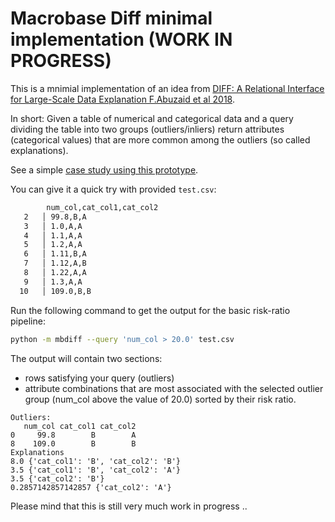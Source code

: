 # Macrobase Diff minimal implementation (WORK IN PROGRESS)
This is a mnimial implementation of an idea from [DIFF: A Relational Interface for Large-Scale Data Explanation F.Abuzaid et al 2018](https://cs.stanford.edu/~matei/papers/2019/vldb_macrobase_diff.pdf).

In short: Given a table of numerical and categorical data and a query dividing the table into two groups (outliers/inliers) return attributes (categorical values) that are more common among the outliers (so called explanations).

See a simple [case study using this prototype](https://pzakrzewski.hashnode.dev/macrobase-diff-case-study-1-imdb-movies).

You can give it a quick try with provided `test.csv`:
```bash
        num_col,cat_col1,cat_col2
   2   │ 99.8,B,A
   3   │ 1.0,A,A
   4   │ 1.1,A,A
   5   │ 1.2,A,A
   6   │ 1.11,B,A
   7   │ 1.12,A,B
   8   │ 1.22,A,A
   9   │ 1.3,A,A
  10   │ 109.0,B,B
```
Run the following command to get the output for the basic risk-ratio pipeline:
```bash
python -m mbdiff --query 'num_col > 20.0' test.csv
```
The output will contain two sections:
- rows satisfying your query (outliers)
- attribute combinations that are most associated with the selected outlier group (num_col above the value of 20.0) sorted by their risk ratio.
```
Outliers:
   num_col cat_col1 cat_col2
0     99.8        B        A
8    109.0        B        B
Explanations
8.0 {'cat_col1': 'B', 'cat_col2': 'B'}
3.5 {'cat_col1': 'B', 'cat_col2': 'A'}
3.5 {'cat_col2': 'B'}
0.2857142857142857 {'cat_col2': 'A'}
```

Please mind that this is still very much work in progress ..
